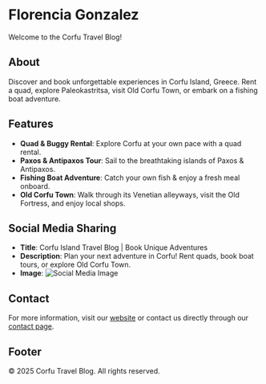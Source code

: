 # Florencia Gonzalez

Welcome to the Corfu Travel Blog!

## About

Discover and book unforgettable experiences in Corfu Island, Greece. Rent a quad, explore Paleokastritsa, visit Old Corfu Town, or embark on a fishing boat adventure.

## Features

- **Quad & Buggy Rental**: Explore Corfu at your own pace with a quad rental.
- **Paxos & Antipaxos Tour**: Sail to the breathtaking islands of Paxos & Antipaxos.
- **Fishing Boat Adventure**: Catch your own fish & enjoy a fresh meal onboard.
- **Old Corfu Town**: Walk through its Venetian alleyways, visit the Old Fortress, and enjoy local shops.

## Social Media Sharing

- **Title**: Corfu Island Travel Blog | Book Unique Adventures
- **Description**: Plan your next adventure in Corfu! Rent quads, book boat tours, or explore Old Corfu Town.
- **Image**: ![Social Media Image](https://placehold.co/1200x630)

## Contact

For more information, visit our [website](https://corfutravelblog.com) or contact us directly through our [contact page](#).

## Footer

&copy; 2025 Corfu Travel Blog. All rights reserved.
